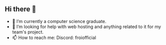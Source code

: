 ## Hi there 👋

- 🌱 I’m currently a computer science graduate.
- 🤔 I’m looking for help with web hosting and anything related to it for my team's project.
- 📫 How to reach me: Discord: froiofficial
<!--
**mozarta03/mozarta03** is a ✨ _special_ ✨ repository because its `README.md` (this file) appears on your GitHub profile.

Here are some ideas to get you started:

- 🔭 I’m currently working on ...
- 🌱 I’m currently learning ...
- 👯 I’m looking to collaborate on ...
- 🤔 I’m looking for help with ...
- 💬 Ask me about ...
- 📫 How to reach me: ...
- 😄 Pronouns: ...
- ⚡ Fun fact: ...
-->

